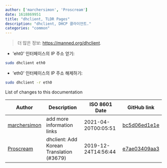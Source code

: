 ```yaml
---
author: ['marchersimon', 'Proscream']
date: 1618869951
title: "dhclient, TLDR Pages"
description: "dhclient, DHCP 클라이언트."
categories: "common"
---
```

> 더 많은 정보: <https://manned.org/dhclient>.

- 'eht0' 인터페이스의 IP 주소 얻기:

```bash
sudo dhclient eth0
```

- 'eth0' 인터페이스의 IP 주소 해제하기:

```bash
sudo dhclient -r eth0
```
List of changes to this documentation


Author | Description | ISO 8601 Date | GitHub link
------|-----|-----|-----
[marchersimon](mailto:marchersimon@zohomail.eu) | add more information links | 2021-04-20T00:05:51 | [bc5d06ed1e1e](https://github.com/tldr-pages/tldr/commit/bc5d06ed1e1e112cfb368a38ae5918ef124cdc22)
[Proscream](mailto:proscream@naver.com) | dhclient: Add Korean Translation (#3679) | 2019-12-24T14:56:44 | [e7ae03409aa3](https://github.com/tldr-pages/tldr/commit/e7ae03409aa30f1abe29b26124253e260f906aaa)

